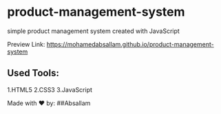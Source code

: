 # product-management-system
simple product management system created with JavaScript

Preview Link: https://mohamedabsallam.github.io/product-management-system

## Used Tools:
1.HTML5
2.CSS3
3.JavaScript

Made with ❤️ by:
##Absallam

